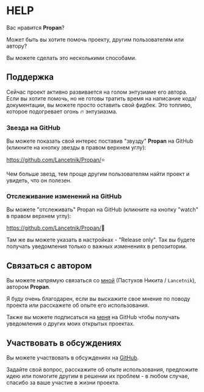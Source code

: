 # HELP

Вас нравится **Propan**?

Может быть вы хотите помочь проекту, другим пользователям или автору?

Вы можете сделать это несколькими способами.

## Поддержка

Сейчас проект активно развивается на голом энтузиаме его автора. Если вы хотите помочь, но не готовы тратить время на написание кода/документации, вы можете просто оставить свой фидбек. Это топливо, которое подогревает огонь :fire: энтузиазма.

### Звезда на GitHub

Вы можете показать свой интерес поставив "звузду" **Propan** на GitHub (кликните на кнопку звезды в правом верхнем углу):

<a href="https://github.com/Lancetnik/Propan/" class="external-link" target="_blank">https://github.com/Lancetnik/Propan/</a>:star:

Чем больше звезд, тем проще другим пользователям найти проект и увидеть, что он полезен.

### Отслеживание изменений на GitHub

Вы можете "отслеживать" Propan на GitHub (кликните на кнопку "watch" в правом верхнем углу):

<a href="https://github.com/Lancetnik/Propan/" class="external-link" target="_blank">https://github.com/Lancetnik/Propan/</a>:eyes:

Там же вы можете указать в настройках - "Release only". Так вы будете получать уведомления только о важных изменениях в репозитории.

## Связаться с автором

Вы можете напрямую связаться со <a href="mailto:diementros@yandex.ru" class="external-link" target="_blank">мной</a> (Пастухов Никита / `Lancetnik`), автором **Propan**.

Я буду очень благодарен, если вы выскажите свое мнение по поводу проекта или расскажете об опыте его использования.

Также вы можете подписаться на <a href="https://github.com/Lancetnik/" target="_blank">меня</a> на GitHub чтобы получать уведомления о других моих открытых проектах.

## Участвовать в обсуждениях

Вы можете участвовать в обсуждениях на <a href="https://github.com/Lancetnik/Propan/discussions" class="external-link" target="_blank">GitHub</a>.

Задайте свой вопрос, расскажите об опыте использования, предложите идею или помогите другим в решении их проблем - в любом случае, спасибо за ваше участие в жизни проекта.